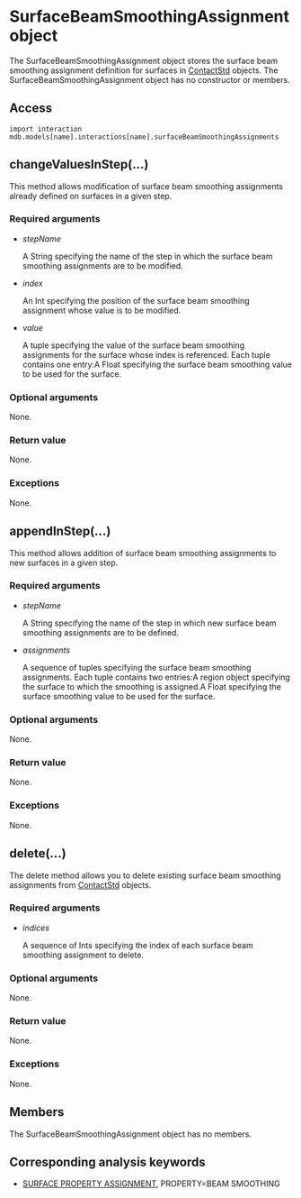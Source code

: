 # SurfaceBeamSmoothingAssignment object

The SurfaceBeamSmoothingAssignment object stores the surface beam smoothing assignment definition for surfaces in [ContactStd](https://help.3ds.com/2022/english/DSSIMULIA_Established/SIMACAEKERRefMap/simaker-c-contactstdpyc.htm?ContextScope=all) objects. The SurfaceBeamSmoothingAssignment object has no constructor or members.

## Access

```
import interaction
mdb.models[name].interactions[name].surfaceBeamSmoothingAssignments
```

## changeValuesInStep(...)



This method allows modification of surface beam smoothing assignments already defined on surfaces in a given step.



### Required arguments

- *stepName*

  A String specifying the name of the step in which the surface beam smoothing assignments are to be modified.

- *index*

  An Int specifying the position of the surface beam smoothing assignment whose value is to be modified.

- *value*

  A tuple specifying the value of the surface beam smoothing assignments for the surface whose index is referenced. Each tuple contains one entry:A Float specifying the surface beam smoothing value to be used for the surface.

### Optional arguments

None.

### Return value

None.

### Exceptions

None.



## appendInStep(...)



This method allows addition of surface beam smoothing assignments to new surfaces in a given step.



### Required arguments

- *stepName*

  A String specifying the name of the step in which new surface beam smoothing assignments are to be defined.

- *assignments*

  A sequence of tuples specifying the surface beam smoothing assignments. Each tuple contains two entries:A region object specifying the surface to which the smoothing is assigned.A Float specifying the surface smoothing value to be used for the surface.

### Optional arguments

None.

### Return value

None.

### Exceptions

None.



## delete(...)



The delete method allows you to delete existing surface beam smoothing assignments from [ContactStd](https://help.3ds.com/2022/english/DSSIMULIA_Established/SIMACAEKERRefMap/simaker-c-contactstdpyc.htm?ContextScope=all) objects.



### Required arguments

- *indices*

  A sequence of Ints specifying the index of each surface beam smoothing assignment to delete.

### Optional arguments

None.

### Return value

None.

### Exceptions

None.



## Members

The SurfaceBeamSmoothingAssignment object has no members.



## Corresponding analysis keywords

- [SURFACE PROPERTY ASSIGNMENT](https://help.3ds.com/2022/english/DSSIMULIA_Established/SIMACAEKEYRefMap/simakey-r-surfacepropertyassignment.htm?ContextScope=all#simakey-r-surfacepropertyassignment), PROPERTY=BEAM SMOOTHING